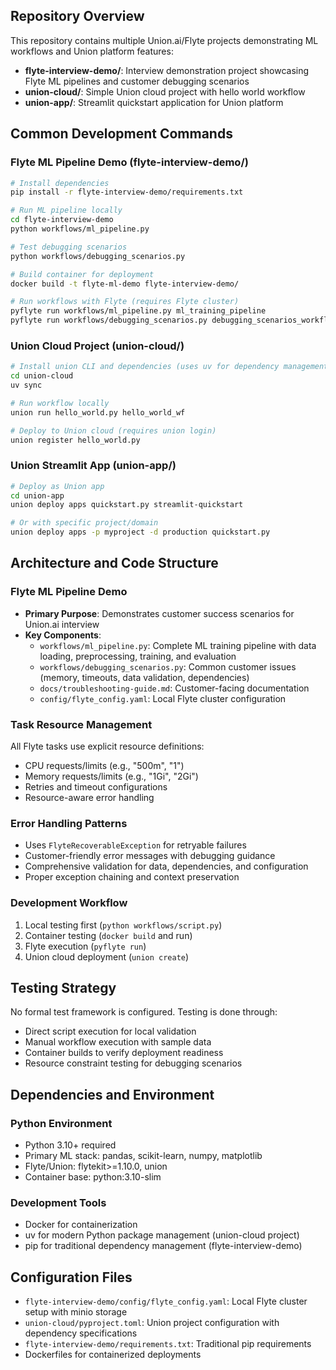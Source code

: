 ## Repository Overview

This repository contains multiple Union.ai/Flyte projects demonstrating ML workflows and Union platform features:

- **flyte-interview-demo/**: Interview demonstration project showcasing Flyte ML pipelines and customer debugging scenarios
- **union-cloud/**: Simple Union cloud project with hello world workflow
- **union-app/**: Streamlit quickstart application for Union platform

## Common Development Commands

### Flyte ML Pipeline Demo (flyte-interview-demo/)
```bash
# Install dependencies
pip install -r flyte-interview-demo/requirements.txt

# Run ML pipeline locally
cd flyte-interview-demo
python workflows/ml_pipeline.py

# Test debugging scenarios
python workflows/debugging_scenarios.py

# Build container for deployment
docker build -t flyte-ml-demo flyte-interview-demo/

# Run workflows with Flyte (requires Flyte cluster)
pyflyte run workflows/ml_pipeline.py ml_training_pipeline
pyflyte run workflows/debugging_scenarios.py debugging_scenarios_workflow
```

### Union Cloud Project (union-cloud/)
```bash
# Install union CLI and dependencies (uses uv for dependency management)
cd union-cloud
uv sync

# Run workflow locally
union run hello_world.py hello_world_wf

# Deploy to Union cloud (requires union login)
union register hello_world.py
```

### Union Streamlit App (union-app/)
```bash
# Deploy as Union app
cd union-app
union deploy apps quickstart.py streamlit-quickstart 

# Or with specific project/domain
union deploy apps -p myproject -d production quickstart.py
```

## Architecture and Code Structure

### Flyte ML Pipeline Demo
- **Primary Purpose**: Demonstrates customer success scenarios for Union.ai interview
- **Key Components**:
  - `workflows/ml_pipeline.py`: Complete ML training pipeline with data loading, preprocessing, training, and evaluation
  - `workflows/debugging_scenarios.py`: Common customer issues (memory, timeouts, data validation, dependencies)
  - `docs/troubleshooting-guide.md`: Customer-facing documentation
  - `config/flyte_config.yaml`: Local Flyte cluster configuration

### Task Resource Management
All Flyte tasks use explicit resource definitions:
- CPU requests/limits (e.g., "500m", "1")  
- Memory requests/limits (e.g., "1Gi", "2Gi")
- Retries and timeout configurations
- Resource-aware error handling

### Error Handling Patterns
- Uses `FlyteRecoverableException` for retryable failures
- Customer-friendly error messages with debugging guidance
- Comprehensive validation for data, dependencies, and configuration
- Proper exception chaining and context preservation

### Development Workflow
1. Local testing first (`python workflows/script.py`)
2. Container testing (`docker build` and run)
3. Flyte execution (`pyflyte run`)
4. Union cloud deployment (`union create`)

## Testing Strategy

No formal test framework is configured. Testing is done through:
- Direct script execution for local validation
- Manual workflow execution with sample data
- Container builds to verify deployment readiness
- Resource constraint testing for debugging scenarios

## Dependencies and Environment

### Python Environment
- Python 3.10+ required
- Primary ML stack: pandas, scikit-learn, numpy, matplotlib
- Flyte/Union: flytekit>=1.10.0, union
- Container base: python:3.10-slim

### Development Tools
- Docker for containerization
- uv for modern Python package management (union-cloud project)
- pip for traditional dependency management (flyte-interview-demo)

## Configuration Files

- `flyte-interview-demo/config/flyte_config.yaml`: Local Flyte cluster setup with minio storage
- `union-cloud/pyproject.toml`: Union project configuration with dependency specifications
- `flyte-interview-demo/requirements.txt`: Traditional pip requirements
- Dockerfiles for containerized deployments